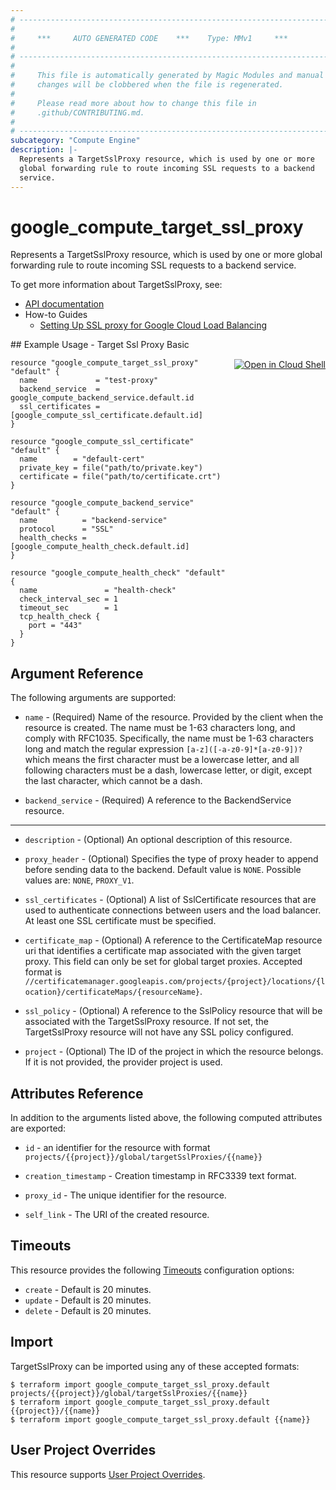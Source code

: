 ```yaml
---
# ----------------------------------------------------------------------------
#
#     ***     AUTO GENERATED CODE    ***    Type: MMv1     ***
#
# ----------------------------------------------------------------------------
#
#     This file is automatically generated by Magic Modules and manual
#     changes will be clobbered when the file is regenerated.
#
#     Please read more about how to change this file in
#     .github/CONTRIBUTING.md.
#
# ----------------------------------------------------------------------------
subcategory: "Compute Engine"
description: |-
  Represents a TargetSslProxy resource, which is used by one or more
  global forwarding rule to route incoming SSL requests to a backend
  service.
---
```


# google\_compute\_target\_ssl\_proxy

Represents a TargetSslProxy resource, which is used by one or more
global forwarding rule to route incoming SSL requests to a backend
service.


To get more information about TargetSslProxy, see:

* [API documentation](https://cloud.google.com/compute/docs/reference/v1/targetSslProxies)
* How-to Guides
    * [Setting Up SSL proxy for Google Cloud Load Balancing](https://cloud.google.com/compute/docs/load-balancing/tcp-ssl/)

<div class = "oics-button" style="float: right; margin: 0 0 -15px">
  <a href="https://console.cloud.google.com/cloudshell/open?cloudshell_git_repo=https%3A%2F%2Fgithub.com%2Fterraform-google-modules%2Fdocs-examples.git&cloudshell_working_dir=target_ssl_proxy_basic&cloudshell_image=gcr.io%2Fgraphite-cloud-shell-images%2Fterraform%3Alatest&open_in_editor=main.tf&cloudshell_print=.%2Fmotd&cloudshell_tutorial=.%2Ftutorial.md" target="_blank">
    <img alt="Open in Cloud Shell" src="//gstatic.com/cloudssh/images/open-btn.svg" style="max-height: 44px; margin: 32px auto; max-width: 100%;">
  </a>
</div>
## Example Usage - Target Ssl Proxy Basic


```hcl
resource "google_compute_target_ssl_proxy" "default" {
  name             = "test-proxy"
  backend_service  = google_compute_backend_service.default.id
  ssl_certificates = [google_compute_ssl_certificate.default.id]
}

resource "google_compute_ssl_certificate" "default" {
  name        = "default-cert"
  private_key = file("path/to/private.key")
  certificate = file("path/to/certificate.crt")
}

resource "google_compute_backend_service" "default" {
  name          = "backend-service"
  protocol      = "SSL"
  health_checks = [google_compute_health_check.default.id]
}

resource "google_compute_health_check" "default" {
  name               = "health-check"
  check_interval_sec = 1
  timeout_sec        = 1
  tcp_health_check {
    port = "443"
  }
}
```

## Argument Reference

The following arguments are supported:


* `name` -
  (Required)
  Name of the resource. Provided by the client when the resource is
  created. The name must be 1-63 characters long, and comply with
  RFC1035. Specifically, the name must be 1-63 characters long and match
  the regular expression `[a-z]([-a-z0-9]*[a-z0-9])?` which means the
  first character must be a lowercase letter, and all following
  characters must be a dash, lowercase letter, or digit, except the last
  character, which cannot be a dash.

* `backend_service` -
  (Required)
  A reference to the BackendService resource.


- - -


* `description` -
  (Optional)
  An optional description of this resource.

* `proxy_header` -
  (Optional)
  Specifies the type of proxy header to append before sending data to
  the backend.
  Default value is `NONE`.
  Possible values are: `NONE`, `PROXY_V1`.

* `ssl_certificates` -
  (Optional)
  A list of SslCertificate resources that are used to authenticate
  connections between users and the load balancer. At least one
  SSL certificate must be specified.

* `certificate_map` -
  (Optional)
  A reference to the CertificateMap resource uri that identifies a certificate map
  associated with the given target proxy. This field can only be set for global target proxies.
  Accepted format is `//certificatemanager.googleapis.com/projects/{project}/locations/{location}/certificateMaps/{resourceName}`.

* `ssl_policy` -
  (Optional)
  A reference to the SslPolicy resource that will be associated with
  the TargetSslProxy resource. If not set, the TargetSslProxy
  resource will not have any SSL policy configured.

* `project` - (Optional) The ID of the project in which the resource belongs.
    If it is not provided, the provider project is used.


## Attributes Reference

In addition to the arguments listed above, the following computed attributes are exported:

* `id` - an identifier for the resource with format `projects/{{project}}/global/targetSslProxies/{{name}}`

* `creation_timestamp` -
  Creation timestamp in RFC3339 text format.

* `proxy_id` -
  The unique identifier for the resource.
* `self_link` - The URI of the created resource.


## Timeouts

This resource provides the following
[Timeouts](https://developer.hashicorp.com/terraform/plugin/sdkv2/resources/retries-and-customizable-timeouts) configuration options:

- `create` - Default is 20 minutes.
- `update` - Default is 20 minutes.
- `delete` - Default is 20 minutes.

## Import


TargetSslProxy can be imported using any of these accepted formats:

```
$ terraform import google_compute_target_ssl_proxy.default projects/{{project}}/global/targetSslProxies/{{name}}
$ terraform import google_compute_target_ssl_proxy.default {{project}}/{{name}}
$ terraform import google_compute_target_ssl_proxy.default {{name}}
```

## User Project Overrides

This resource supports [User Project Overrides](https://registry.terraform.io/providers/hashicorp/google/latest/docs/guides/provider_reference#user_project_override).
